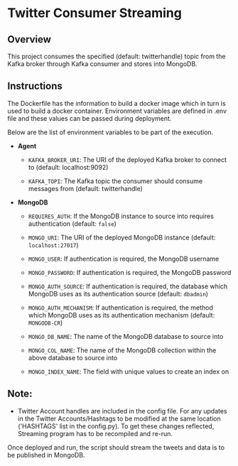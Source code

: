# Twitter Consumer Streaming
## Overview
This project consumes the specified (default: twitterhandle) topic from the Kafka broker through Kafka consumer and stores into MongoDB. 

## Instructions

The Dockerfile has the information to build a docker image which in turn is used to build a docker container. Environment variables are defined in .env file and these values can be passed during deployment. 

Below are the list of environment variables to be part of the execution.

* **Agent**

    * `KAFKA_BROKER_URI`: The URI of the deployed Kafka broker to connect to (default: localhost:9092)

    * `KAFKA_TOPI`: The Kafka topic the consumer should consume messages from (default: twitterhandle)

* **MongoDB**

    * `REQUIRES_AUTH`: If the MongoDB instance to source into requires authentication (default: `false`)
    
    * `MONGO_URI`: The URI of the deployed MongoDB instance (default: `localhost:27017`)
    
    * `MONGO_USER`: If authentication is required, the MongoDB username
    
    * `MONGO_PASSWORD`: If authentication is required, the MongoDB password
    
    * `MONGO_AUTH_SOURCE`: If authentication is required, the database which MongoDB uses as its authentication source (default: `dbadmin`)
    
    * `MONGO_AUTH_MECHANISM`: If authentication is required, the method which 
    MongoDB uses as its authentication mechanism (default: `MONGODB-CR`)
    
    * `MONGO_DB_NAME`: The name of the MongoDB database to source into 
    
    * `MONGO_COL_NAME`: The name of the MongoDB collection within the above database to 
    source into
    
    * `MONGO_INDEX_NAME`: The field with unique values to create an index on


## Note:
* Twitter Account handles are included in the config file. For any updates in the Twitter Accounts/Hashtags to be modified at the same location ('HASHTAGS' list in the config.py). To get these changes reflected, Streaming program has to be recompiled and re-run.

Once deployed and run, the script should stream the tweets and data is to be published in MongoDB. 

